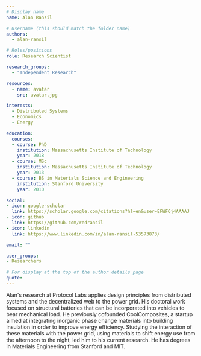 ```yaml
---
# Display name
name: Alan Ransil

# Username (this should match the folder name)
authors:
  - alan-ransil

# Roles/positions
role: Research Scientist

research_groups:
  - "Independent Research"

resources:
  - name: avatar
    src: avatar.jpg

interests:
  - Distributed Systems
  - Economics
  - Energy

education:
  courses:
  - course: PhD
    institution: Massachusetts Institute of Technology
    year: 2018
  - course: MSc
    institution: Massachusetts Institute of Technology
    year: 2013
  - course: BS in Materials Science and Engineering
    institution: Stanford University
    year: 2010

social:
- icon: google-scholar
  link: https://scholar.google.com/citations?hl=en&user=EFWF6j4AAAAJ
- icon: github
  link: https://github.com/redransil
- icon: linkedin
  link: https://www.linkedin.com/in/alan-ransil-53573873/

email: ""

user_groups:
- Researchers

# For display at the top of the author details page
quote:
---
```

Alan's research at Protocol Labs applies design principles from distributed systems and the decentralized web to the power grid. His doctoral work focused on structural batteries that can be incorporated into vehicles to bear mechanical load. He previously cofounded CoolComposites, a startup aimed at integrating inorganic phase change materials into building insulation in order to improve energy efficiency. Studying the interaction of these materials with the power grid, using materials to shift energy use from the afternoon to the night, led him to his current research. He has degrees in Materials Engineering from Stanford and MIT.
